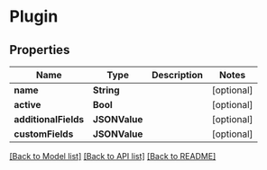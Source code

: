 # Plugin

## Properties
Name | Type | Description | Notes
------------ | ------------- | ------------- | -------------
**name** | **String** |  | [optional] 
**active** | **Bool** |  | [optional] 
**additionalFields** | **JSONValue** |  | [optional] 
**customFields** | **JSONValue** |  | [optional] 

[[Back to Model list]](../README.md#documentation-for-models) [[Back to API list]](../README.md#documentation-for-api-endpoints) [[Back to README]](../README.md)


